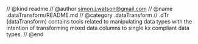 // @kind readme
// @author simon.j.watson@gmail.com
// @name .dataTransform/README.md
// @category .dataTransform
// .dTr (dataTransform) contains tools related to manipulating data types with the intention of transforming mixed data columns to single kx compliant data types. 
// @end


